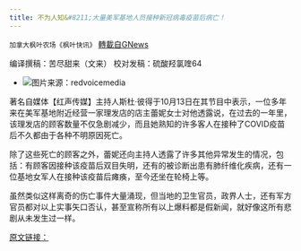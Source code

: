 ```yaml
---
title: 不为人知&#8211;大量美军基地人员接种新冠病毒疫苗后病亡！
---
```

`加拿大枫叶农场《枫叶快讯》` [轉載自GNews](https://gnews.org/zh-hans/1595292/)

编译撰稿：苦尽甜来（文来） 校对发稿：硫酸羟氯喹64

- ![](https://assets.gnews.org/wp-content/uploads/2021/10/sp-edited.png)图片来源：redvoicemedia


著名自媒体【红声传媒】主持人斯杜·彼得于10月13日在其节目中表示，一位多年来在美军基地附近经营一家理发店的店主蕾妮女士对他透露说，在过去的一年里，该理发店的顾客数量不仅急剧减少，而且她熟知的许多客人在接种了COVID疫苗后不久都由于各种不明原因死亡。

除了这些死亡的顾客之外，蕾妮还向主持人透露了许多其他异常发生的情况，包括：有顾客因接种该疫苗后双目失明，还有的被诊断出患有肺纤维化疾病，还有一位基地女军人在接种该疫苗后瘫痪，至今还坐在轮椅上等。

虽然类似这样离奇的伤亡事件大量涌现，但当地的卫生官员，政界人士，还有军方官员都对以上实事矢口否认，甚至宣称所有以上爆料都是假新闻，就好像这所有悲剧从未发生过一样。

[原文链接：](https://www.redvoicemedia.com/2021/10/first-hand-account-vaxx-deaths-alarming-to-military-barber/)
